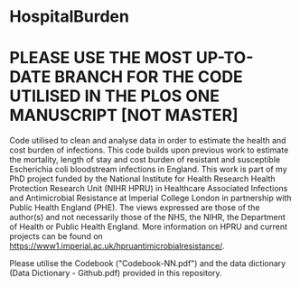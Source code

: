 # HospitalBurden
# PLEASE USE THE MOST UP-TO-DATE BRANCH FOR THE CODE UTILISED IN THE PLOS ONE MANUSCRIPT [NOT MASTER]
Code utilised to clean and analyse data in order to estimate the health and cost burden of infections.
This code builds upon previous work to estimate the mortality, length of stay and cost burden of resistant and susceptible Escherichia coli bloodstream infections in England.
This work is part of my PhD project funded by the National Institute for Health Research Health Protection Research Unit (NIHR HPRU) in Healthcare Associated Infections and Antimicrobial Resistance at Imperial College London in partnership with Public Health England (PHE). The views expressed are those of the author(s) and not necessarily those of the NHS, the NIHR, the Department of Health or Public Health England. More information on HPRU and current projects can be found on https://www1.imperial.ac.uk/hpruantimicrobialresistance/.

Please utilise the Codebook ("Codebook-NN.pdf") and the data dictionary (Data Dictionary - Github.pdf) provided in this repository.
